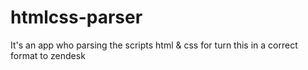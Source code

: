 # htmlcss-parser
It's an app who parsing the scripts html &amp; css  for turn this in a correct format to zendesk
